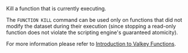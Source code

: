 Kill a function that is currently executing.


The `FUNCTION KILL` command can be used only on functions that did not modify the dataset during their execution (since stopping a read-only function does not violate the scripting engine's guaranteed atomicity).

For more information please refer to [Introduction to Valkey Functions](../topics/functions-intro.md).
